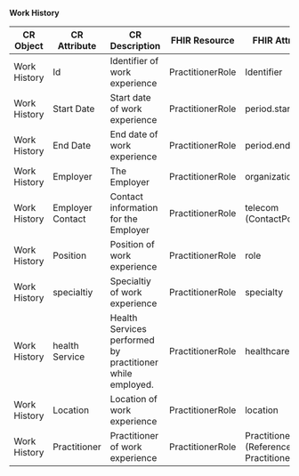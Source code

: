 **Work History**


| **CR Object** | **CR Attribute** | **CR Description**                                        | **FHIR Resource** | **FHIR Attribute**                         |
|---------------|------------------|-----------------------------------------------------------|-------------------|--------------------------------------------|
| Work History  | Id               | Identifier of work experience                             | PractitionerRole  | Identifier                                 |
| Work History  | Start Date       | Start date of work experience                             | PractitionerRole  | period.start                               |
| Work History  | End Date         | End date of work experience                               | PractitionerRole  | period.end                                 |
| Work History  | Employer         | The Employer                                              | PractitionerRole  | organization                               |
| Work History  | Employer Contact | Contact information for the Employer                      | PractitionerRole  | telecom (ContactPoint)                     |
| Work History  | Position         | Position of work experience                               | PractitionerRole  | role                                       |
| Work History  | specialtiy       | Specialtiy of work experience                             | PractitionerRole  | specialty                                  |
| Work History  | health Service   | Health Services performed by practitioner while employed. | PractitionerRole  | healthcareService                          |
| Work History  | Location         | Location of work experience                               | PractitionerRole  | location                                   |
| Work History  | Practitioner     | Practitioner of work experience                           | PractitionerRole  | Practitioner (Reference to a Practitioner) |
